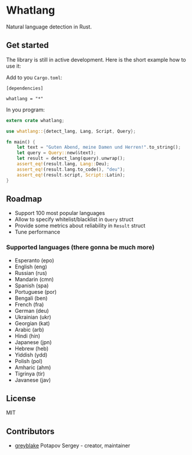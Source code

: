 # Whatlang

Natural language detection in Rust.

## Get started

The library is still in active development. Here is the short example how to use it:

Add to you `Cargo.toml`:
```
[dependencies]

whatlang = "*"
```

In you program:

```rust
extern crate whatlang;

use whatlang::{detect_lang, Lang, Script, Query};

fn main() {
    let text = "Guten Abend, meine Damen und Herren!".to_string();
    let query = Query::new(&text);
    let result = detect_lang(query).unwrap();
    assert_eq!(result.lang, Lang::Deu);
    assert_eq!(result.lang.to_code(), "deu");
    assert_eq!(result.script, Script::Latin);
}
```

## Roadmap

* Support 100 most popular languages
* Allow to specify whitelist/blacklist in `Query` struct
* Provide some metrics about reliability in `Result` struct
* Tune performance

### Supported languages (there gonna be much more)
* Esperanto (epo)
* English (eng)
* Russian (rus)
* Mandarin (cmn)
* Spanish (spa)
* Portuguese (por)
* Bengali (ben)
* French (fra)
* German (deu)
* Ukrainian (ukr)
* Georgian (kat)
* Arabic (arb)
* Hindi (hin)
* Japanese (jpn)
* Hebrew (heb)
* Yiddish (ydd)
* Polish (pol)
* Amharic (ahm)
* Tigrinya (tir)
* Javanese (jav)

## License

MIT

## Contributors

- [greyblake](https://github.com/greyblake) Potapov Sergey - creator, maintainer

